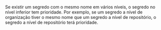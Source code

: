 Se existir um segredo com o mesmo nome em vários níveis, o segredo no nível inferior tem prioridade. Por exemplo, se um segredo a nível de organização tiver o mesmo nome que um segredo a nível de repositório, o segredo a nível de repositório terá prioridade.
